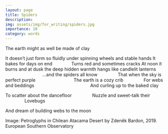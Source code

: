 ```yaml
---
layout: page
title: Spiders
description: 
img: assets/img/for_writing/spiders.jpg
importance: 10
category: words
---
```


The earth might as well be made of clay

It doesn’t just form so fluidly under spinning wheels and stable hands
It bakes for days on end
&emsp;&emsp;&emsp;&emsp;Turns red and sometimes cracks
At noon it burns and at dusk the deep hidden warmth hangs like candlelit lanterns
&emsp;&emsp;&emsp;&emsp;&emsp;&emsp;&emsp;&emsp; ...and the spiders all know
&emsp;&emsp;&emsp;&emsp; That when the sky is perfect purple
&emsp;&emsp;&emsp;&emsp;&emsp;&emsp;&emsp;&emsp; The earth is a cozy crib
&emsp;&emsp;&emsp;&emsp; For webs and beddings
&emsp;&emsp;&emsp;&emsp;&emsp;&emsp;&emsp;&emsp;&emsp;&emsp;&emsp;&emsp; And curling up to the baked clay

To scatter about the dancefloor
&emsp;&emsp;&emsp;&emsp; Nuzzle and sweet-talk their
&emsp;&emsp;&emsp;&emsp; Lovebugs

And dream of building webs to the moon


Image: Petroglyphs in Chilean Atacama Desert by Zdeněk Bardon, 2019. European Southern Observatory